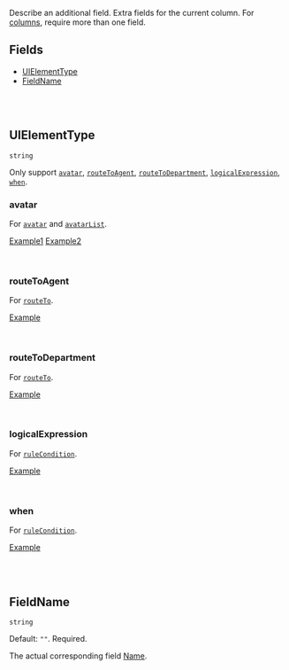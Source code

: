 Describe an additional field. Extra fields for the current column. For [columns](/References/UI/Multi%2DRow/Table/Columns), require more than one field.

## Fields
- [UIElementType](#UIElementType)
- [FieldName](#FieldName)

<br>
<br>

## UIElementType

`string`

Only support [`avatar`](#avatar), [`routeToAgent`](#routeToAgent), [`routeToDepartment`](#routeToDepartment), [`logicalExpression`](#logicalExpression), [`when`](#when).

### avatar

For [`avatar`](/References/UI/Multi%2DRow/Table/Columns#avatar) and [`avatarList`](/References/UI/Multi%2DRow/Table/Columns#avatarList).

[Example1](/References/UI/Multi%2DRow/Table/Columns#avatarexample) [Example2](/References/UI/Multi%2DRow/Table/Columns#avatarlistexample)

<br>

### routeToAgent

For [`routeTo`](/References/UI/Multi%2DRow/Table/Columns#routeTo).

[Example](/References/UI/Multi%2DRow/Table/Columns#routetoexample)

<br>

### routeToDepartment

For [`routeTo`](/References/UI/Multi%2DRow/Table/Columns#routeTo).

[Example](/References/UI/Multi%2DRow/Table/Columns#routetoexample)

<br>

### logicalExpression

For [`ruleCondition`](/References/UI/Multi%2DRow/Table/Columns#ruleCondition).

[Example](/References/UI/Multi%2DRow/Table/Columns#ruleconditionexample)

<br>

### when

For [`ruleCondition`](/References/UI/Multi%2DRow/Table/Columns#ruleCondition).

[Example](/References/UI/Multi%2DRow/Table/Columns#ruleconditionexample)

<br>
<br>

## FieldName

`string`

Default: `""`. Required.

The actual corresponding field [Name](/References/Field#Name).
